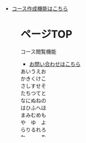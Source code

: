 <ul>
    <li><a href="top.html">コース作成機能はこちら</a></li>
<ul>

<div id="top">
    <h1>ページTOP</h1>
    <p>コース閲覧機能</p>
</div>

<ul>
    <li><a href="contact.html#contact">お問い合わせはこちら</a></li>
</ul>

<!DOCTYPE html>
<html>

<head>
  <meta charset="utf-8" />
  <title>sample</title>
  <style>
    #wrapper {
      height: 200px;
      width: 300px;
      height: 190px;
      width: 200px;
      overflow-y: scroll;
    }

    #contents {
      background-color: cadetblue;
    }
  </style>
</head>

<body>
  <div id="wrapper">
    <div id="contents">
      あいうえお<br>
      かきくけこ<br>
      さしすせそ<br>
      たちつてと<br>
      なにぬねの<br>
      はひふへほ<br>
      まみむめも<br>
      や　ゆ　よ<br>
      らりるれろ<br>
      わ　　　を<br>
      ん
    </div>
  </div>
</body>

</html>